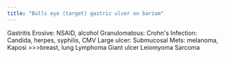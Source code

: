 ```yaml
---
title: "Bulls eye (target) gastric ulcer on barium"
---
```

Gastritis
 Erosive: NSAID, alcohol
 Granulomatous: Crohn's
 Infection: Candida, herpes, syphilis, CMV
Large ulcer:
 Submucosal Mets: melanoma, Kaposi &gt;&gt;&gt;breast, 
 lung
 Lymphoma
Giant ulcer
 Leiomyoma
 Sarcoma

